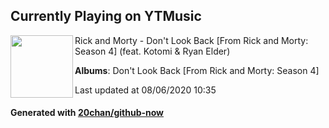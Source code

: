 ## Currently Playing on YTMusic

[<img align="left" width="100" src="https://lh3.googleusercontent.com/v_mmC0s_MAuFZzW9KtySNcv4th6OiStTCO4ejmN8FVEG01EQqrsXwT_r3xD8Ez8TVpXSKaGo1Qdbn5VA">](https://music.youtube.com/channel/UCJhUhrOkIaqMhc_SQGmBWmg)

Rick and Morty - Don't Look Back [From Rick and Morty: Season 4] (feat. Kotomi & Ryan Elder)

**Albums**: Don't Look Back [From Rick and Morty: Season 4]

Last updated at 08/06/2020 10:35

#### Generated with [20chan/github-now](https://github.com/20chan/github-now)


<!--
**20chan/20chan** is a ✨ _special_ ✨ repository because its `README.md` (this file) appears on your GitHub profile.

Here are some ideas to get you started:

- 🔭 I’m currently working on ...
- 🌱 I’m currently learning ...
- 👯 I’m looking to collaborate on ...
- 🤔 I’m looking for help with ...
- 💬 Ask me about ...
- 📫 How to reach me: ...
- 😄 Pronouns: ...
- ⚡ Fun fact: ...
-->
